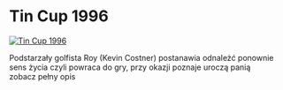 Tin Cup 1996 
=============
[![Tin Cup 1996 ](http://vidos.pl/images/player.gif)](http://vidos.pl/tin-cup-1996)

 Podstarzały golfista Roy (Kevin Costner) postanawia odnależć ponownie sens życia czyli powraca do gry, przy okazji poznaje uroczą panią zobacz pełny opis
